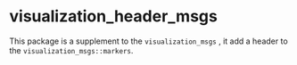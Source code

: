 # visualization_header_msgs

This package is a supplement to the `visualization_msgs` , it add a header to the `visualization_msgs::markers`. 

